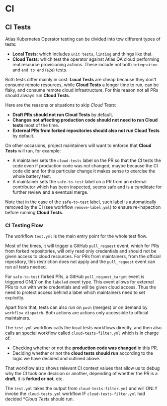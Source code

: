 # CI

## CI Tests

Atlas Kubernetes Operator testing can be divided into tow different types of tests:

- **Local Tests**: which includes `unit tests`, `linting` and things like that.
- **Cloud Tests**: which test the operator against Atlas QA cloud performing real resource provisioning actions. These include not both `integration` and `end to end` (`e2e`) tests.

Both tests differ mainly in cost: **Local Tests** are cheap because they don't consume remote resources, while **Cloud Tests** a longer time to run, can be flaky, and consume remote cloud infrastructure. For this reason not all PRs should always run **Cloud Tests**.

Here are the reasons or situations to skip *Cloud Tests*:

- **Draft PRs should not run Cloud Tests** by default.
- **Changes not affecting production code should not need to run Cloud tests** most of the time.
- **External PRs from forked repositories should also not run Cloud Tests** by default.

On other occasions, project maintainers will want to enforce that **Cloud Tests** will run, for example:

- A maintainer sets the `cloud-tests` label on the PR so that the CI tests the code even if production code was not changed, maybe because the CI code did and for this particular change it makes sense to exercise the whole battery test.
- A maintainer sets the `safe-to-test` label on a PR from an external contributor which has been inspected, seems safe and is a candidate for further review and a eventual merge.

Note that in the case of the `safe-to-test` label, such label is automatically removed by the CI (see workflow `remove-label.yml`) to ensure re-inspection before running **Cloud Tests**.

### CI Testing Flow

The workflow `test.yml` is the main entry point for the whole test flow.

Most of the times, it will trigger a GitHub `pull_request` event, which for PRs from forked repositories, will only read only credentials and should not be given access to cloud resources. For PRs from maintainers, from the official repository, this restriction does not apply and the `pull_request` event can run all tests needed.

For `safe-to-test` forked PRs, a GitHub `pull_request_target` event is triggered ONLY on the `labeled` event type. This event allows for external PRs to run with write credentials and will be given cloud access. Thus the need to protect access behind a label which maintainers need to set explicitly.

Apart from that, tests can also run on `push` (merges) or on demand by `workflow_dispatch`. Both actions are actions only accessible to official maintainers.

The `test.yml` workflow calls the local tests workflows directly, and then also calls an special workflow called `cloud-tests-filter.yml` which is in charge of:

- Checking whether or not the **production code was changed** in this PR.
- Deciding whether or not the **cloud tests should run** according to the logic we have decided and outlined above.

That workflow also shows relevant CI context values that allow us to debug why the CI took one decision or another, depending of whether the PR is a **draft**, it is **forked or not**, etc.

The `test.yml` takes the output from `cloud-tests-filter.yml` and will ONLY invoke the `cloud-tests.yml` workflow IF `cloud-tests-filter.yml` had decided **Cloud Tests* should run.
